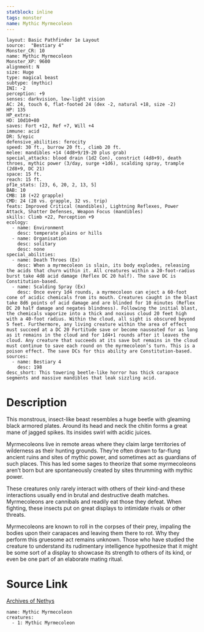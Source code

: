 ```yaml
---
statblock: inline
tags: monster
name: Mythic Myrmecoleon
---
```

```statblock
layout: Basic Pathfinder 1e Layout
source:  "Bestiary 4"
Monster_CR: 10
name: Mythic Myrmecoleon
Monster_XP: 9600
alignment: N
size: Huge
type: magical beast
subtype: (mythic)
INI: -2
perception: +9
senses: darkvision, low-light vision
AC: 24, touch 6, flat-footed 24 (dex -2, natural +18, size -2)
HP: 135
HP_extra: 
HD: 10d10+80
saves: Fort +12, Ref +7, Will +4
immune: acid
DR: 5/epic
defensive_abilities: ferocity
speed: 30 ft., burrow 20 ft., climb 20 ft.
melee: mandibles +14 (4d8+9/19-20 plus grab)
special_attacks: blood drain (1d2 Con), constrict (4d8+9), death throes, mythic power (3/day, surge +1d6), scalding spray, trample (2d8+9, DC 21)
space: 15 ft.
reach: 15 ft.
pf1e_stats: [23, 6, 20, 2, 13, 5]
BAB: 10
CMB: 18 (+22 grapple)
CMD: 24 (28 vs. grapple, 32 vs. trip)
feats: Improved Critical (mandibles), Lightning Reflexes, Power Attack, Shatter Defenses, Weapon Focus (mandibles)
skills: Climb +22, Perception +9
ecology:
  - name: Environment
    desc: temperate plains or hills
  - name: Organisation
    desc: solitary
    desc: none
special_abilities:
  - name: Death Throes (Ex)
    desc: When a myrmecoleon is slain, its body explodes, releasing the acids that churn within it. All creatures within a 20-foot-radius burst take 4d8 acid damage (Reflex DC 20 half). The save DC is Constitution-based.
  - name: Scalding Spray (Ex)
    desc: Once every 1d4 rounds, a myrmecoleon can eject a 60-foot cone of acidic chemicals from its mouth. Creatures caught in the blast take 8d6 points of acid damage and are blinded for 10 minutes (Reflex DC 20 half damage and negates blindness). Following the initial blast, the chemicals vaporize into a thick and noxious cloud 20 feet high with a 40-foot radius. Within the cloud, all sight is obscured beyond 5 feet. Furthermore, any living creature within the area of effect must succeed at a DC 20 Fortitude save or become nauseated for as long as it remains in the cloud and for 1d4+1 rounds after it leaves the cloud. Any creature that succeeds at its save but remains in the cloud must continue to save each round on the myrmecoleon’s turn. This is a poison effect. The save DCs for this ability are Constitution-based.
sources:
  - name: Bestiary 4
    desc: 198
desc_short: This towering beetle-like horror has thick carapace segments and massive mandibles that leak sizzling acid.
```
# Description
This monstrous, insect-like beast resembles a huge beetle with gleaming black armored plates. Around its head and neck the chitin forms a great mane of jagged spikes. Its insides swirl with acidic juices.

Myrmecoleons live in remote areas where they claim large territories of wilderness as their hunting grounds. They’re often drawn to far-flung ancient ruins and sites of mythic power, and sometimes act as guardians of such places. This has led some sages to theorize that some myrmecoleons aren’t born but are spontaneously created by sites thrumming with mythic power.

These creatures only rarely interact with others of their kind-and these interactions usually end in brutal and destructive death matches. Myrmecoleons are cannibals and readily eat those they defeat. When fighting, these insects put on great displays to intimidate rivals or other threats.

Myrmecoleons are known to roll in the corpses of their prey, impaling the bodies upon their carapaces and leaving them there to rot. Why they perform this gruesome act remains unknown. Those who have studied the creature to understand its rudimentary intelligence hypothesize that it might be some sort of a display to showcase its strength to others of its kind, or even be one part of an elaborate mating ritual.
# Source Link
[Archives of Nethys](https://aonprd.com/MythicMonsterDisplay.aspx?ItemName=Myrmecoleon)
```encounter-table
name: Mythic Myrmecoleon
creatures:
  - 1: Mythic Myrmecoleon
```
